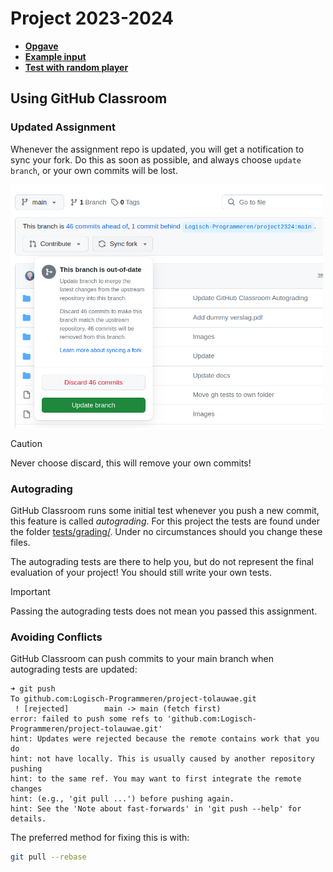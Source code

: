# Project 2023-2024

+ **[Opgave](./ASSIGNMENT.md)**
+ **[Example input](./tests/examples/)**
+ **[Test with random player](./tests/random/)**

## Using GitHub Classroom

### Updated Assignment

Whenever the assignment repo is updated, you will get a notification to sync your fork.
Do this as soon as possible, and always choose `update branch`, or your own commits will be lost.

<img src='./images/screenshot.png' width='500'>

> [!caution]
> Never choose discard, this will remove your own commits!

### Autograding

GitHub Classroom runs some initial test whenever you push a new commit, this feature is called *autograding*.
For this project the tests are found under the folder [tests/grading/](https://github.com/Logisch-Programmeren/project-tolauwae/tree/main/tests/grading). Under no circumstances should you change these files.

The autograding tests are there to help you, but do not represent the final evaluation of your project!
You should still write your own tests.

> [!important]
> Passing the autograding tests does not mean you passed this assignment.

### Avoiding Conflicts

GitHub Classroom can push commits to your main branch when autograding tests are updated:

```
➜ git push
To github.com:Logisch-Programmeren/project-tolauwae.git
 ! [rejected]        main -> main (fetch first)
error: failed to push some refs to 'github.com:Logisch-Programmeren/project-tolauwae.git'
hint: Updates were rejected because the remote contains work that you do
hint: not have locally. This is usually caused by another repository pushing
hint: to the same ref. You may want to first integrate the remote changes
hint: (e.g., 'git pull ...') before pushing again.
hint: See the 'Note about fast-forwards' in 'git push --help' for details.
```

The preferred method for fixing this is with:

```bash
git pull --rebase
```

